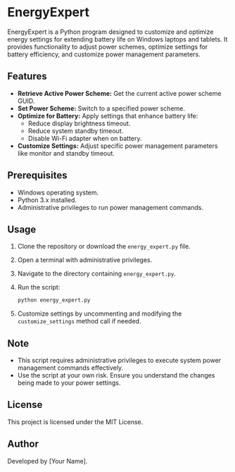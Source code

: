 # EnergyExpert

EnergyExpert is a Python program designed to customize and optimize energy settings for extending battery life on Windows laptops and tablets. It provides functionality to adjust power schemes, optimize settings for battery efficiency, and customize power management parameters.

## Features

- **Retrieve Active Power Scheme:** Get the current active power scheme GUID.
- **Set Power Scheme:** Switch to a specified power scheme.
- **Optimize for Battery:** Apply settings that enhance battery life:
  - Reduce display brightness timeout.
  - Reduce system standby timeout.
  - Disable Wi-Fi adapter when on battery.
- **Customize Settings:** Adjust specific power management parameters like monitor and standby timeout.

## Prerequisites

- Windows operating system.
- Python 3.x installed.
- Administrative privileges to run power management commands.

## Usage

1. Clone the repository or download the `energy_expert.py` file.
2. Open a terminal with administrative privileges.
3. Navigate to the directory containing `energy_expert.py`.
4. Run the script:

   ```bash
   python energy_expert.py
   ```

5. Customize settings by uncommenting and modifying the `customize_settings` method call if needed.

## Note

- This script requires administrative privileges to execute system power management commands effectively.
- Use the script at your own risk. Ensure you understand the changes being made to your power settings.

## License

This project is licensed under the MIT License.

## Author

Developed by [Your Name].
